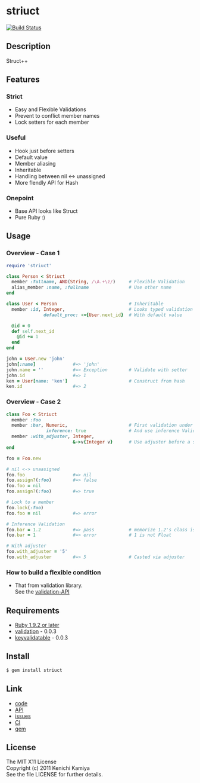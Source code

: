 striuct
=======

[![Build Status](https://secure.travis-ci.org/kachick/striuct.png)](http://travis-ci.org/kachick/striuct)

Description
-----------

Struct++

Features
--------

### Strict

* Easy and Flexible Validations
* Prevent to conflict member names
* Lock setters for each member

### Useful

* Hook just before setters
* Default value
* Member aliasing
* Inheritable
* Handling between nil <-> unassigned
* More flendly API for Hash

### Onepoint

* Base API looks like Struct
* Pure Ruby :)

Usage
-----

### Overview - Case 1

```ruby
require 'striuct'

class Person < Striuct
  member :fullname, AND(String, /\A.+\z/)     # Flexible Validation
  alias_member :name, :fullname               # Use other name
end

class User < Person                           # Inheritable
  member :id, Integer,                        # Looks typed validation
              default_proc: ->{User.next_id}  # With default value

  @id = 0
  def self.next_id
    @id += 1
  end
end

john = User.new 'john'
john[:name]              #=> 'john' 
john.name = ''           #=> Exception        # Validate with setter
john.id                  #=> 1
ken = User[name: 'ken']                       # Construct from hash
ken.id                   #=> 2
```
### Overview - Case 2

```ruby
class Foo < Striuct
  member :foo
  member :bar, Numeric,                       # First validation under Numeric
               inference: true                # And use inference Validation
  member :with_adjuster, Integer,
                         &->v{Integer v}      # Use adjuster before a setter
end

foo = Foo.new

# nil <-> unaasigned
foo.foo                  #=> nil
foo.assign?(:foo)        #=> false
foo.foo = nil
foo.assign?(:foo)        #=> true

# Lock to a member
foo.lock(:foo)
foo.foo = nil            #=> error

# Inference Validation
foo.bar = 1.2            #=> pass             # memorize 1.2's class is Float
foo.bar = 1              #=> error            # 1 is not Float

# With adjuster
foo.with_adjuster = '5'
foo.with_adjuster        #=> 5                # Casted via adjuster
```

### How to build a flexible condition

* That from validation library.  
  See the [validation-API](http://kachick.github.com/validation/yard/frames.html)

Requirements
-------------

* [Ruby 1.9.2 or later](http://travis-ci.org/#!/kachick/striuct)
* [validation](https://github.com/kachick/validation) - 0.0.3
* [keyvalidatable](https://github.com/kachick/keyvalidatable) - 0.0.3

Install
-------

```bash
$ gem install striuct
```

Link
----

* [code](https://github.com/kachick/striuct)
* [API](http://kachick.github.com/striuct/yard/frames.html)
* [issues](https://github.com/kachick/striuct/issues)
* [CI](http://travis-ci.org/#!/kachick/striuct)
* [gem](https://rubygems.org/gems/striuct)

License
--------

The MIT X11 License  
Copyright (c) 2011 Kenichi Kamiya  
See the file LICENSE for further details.


